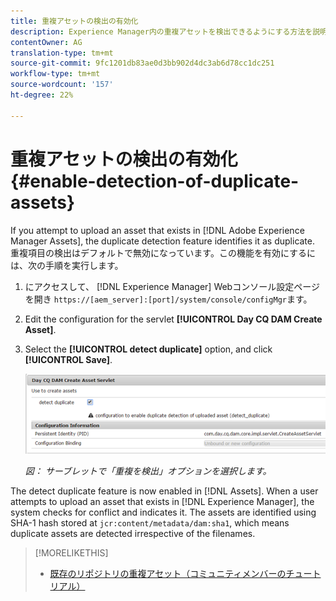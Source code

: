 ```yaml
---
title: 重複アセットの検出の有効化
description: Experience Manager内の重複アセットを検出できるようにする方法を説明します。
contentOwner: AG
translation-type: tm+mt
source-git-commit: 9fc1201db83ae0d3bb902d4dc3ab6d78cc1dc251
workflow-type: tm+mt
source-wordcount: '157'
ht-degree: 22%

---
```



# 重複アセットの検出の有効化 {#enable-detection-of-duplicate-assets}

If you attempt to upload an asset that exists in [!DNL Adobe Experience Manager Assets], the duplicate detection feature identifies it as duplicate. 重複項目の検出はデフォルトで無効になっています。この機能を有効にするには、次の手順を実行します。

1. にアクセスして、 [!DNL Experience Manager] Webコンソール設定ページを開き `https://[aem_server]:[port]/system/console/configMgr`ます。
1. Edit the configuration for the servlet **[!UICONTROL Day CQ DAM Create Asset]**.
1. Select the **[!UICONTROL detect duplicate]** option, and click **[!UICONTROL Save]**.

   ![サーブレットで「重複項目の検出」オプションを選択](assets/chlimage_1-377.png)

   *図： サーブレットで「重複を検出」オプションを選択します。*

The detect duplicate feature is now enabled in [!DNL Assets]. When a user attempts to upload an asset that exists in [!DNL Experience Manager], the system checks for conflict and indicates it. The assets are identified using SHA-1 hash stored at `jcr:content/metadata/dam:sha1`, which means duplicate assets are detected irrespective of the filenames.

>[!MORELIKETHIS]
>
>* [既存のリポジトリの重複アセット（コミュニティメンバーのチュートリアル）](https://experience-aem.blogspot.com/2019/06/aem-65-find-duplicate-assets-binaries-in-existing-repository.html)

